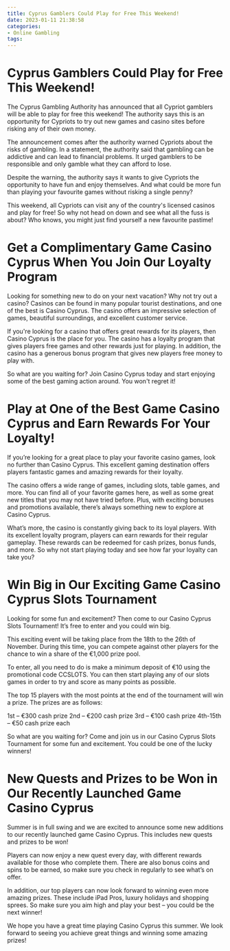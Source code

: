 ```yaml
---
title: Cyprus Gamblers Could Play for Free This Weekend!
date: 2023-01-11 21:38:58
categories:
- Online Gambling
tags:
---
```



#  Cyprus Gamblers Could Play for Free This Weekend!

The Cyprus Gambling Authority has announced that all Cypriot gamblers will be able to play for free this weekend! The authority says this is an opportunity for Cypriots to try out new games and casino sites before risking any of their own money.

The announcement comes after the authority warned Cypriots about the risks of gambling. In a statement, the authority said that gambling can be addictive and can lead to financial problems. It urged gamblers to be responsible and only gamble what they can afford to lose.

Despite the warning, the authority says it wants to give Cypriots the opportunity to have fun and enjoy themselves. And what could be more fun than playing your favourite games without risking a single penny?

This weekend, all Cypriots can visit any of the country's licensed casinos and play for free! So why not head on down and see what all the fuss is about? Who knows, you might just find yourself a new favourite pastime!

#  Get a Complimentary Game Casino Cyprus When You Join Our Loyalty Program

Looking for something new to do on your next vacation? Why not try out a casino? Casinos can be found in many popular tourist destinations, and one of the best is Casino Cyprus. The casino offers an impressive selection of games, beautiful surroundings, and excellent customer service.

If you're looking for a casino that offers great rewards for its players, then Casino Cyprus is the place for you. The casino has a loyalty program that gives players free games and other rewards just for playing. In addition, the casino has a generous bonus program that gives new players free money to play with.

So what are you waiting for? Join Casino Cyprus today and start enjoying some of the best gaming action around. You won't regret it!

#  Play at One of the Best Game Casino Cyprus and Earn Rewards For Your Loyalty!

If you’re looking for a great place to play your favorite casino games, look no further than Casino Cyprus. This excellent gaming destination offers players fantastic games and amazing rewards for their loyalty.

The casino offers a wide range of games, including slots, table games, and more. You can find all of your favorite games here, as well as some great new titles that you may not have tried before. Plus, with exciting bonuses and promotions available, there’s always something new to explore at Casino Cyprus.

What’s more, the casino is constantly giving back to its loyal players. With its excellent loyalty program, players can earn rewards for their regular gameplay. These rewards can be redeemed for cash prizes, bonus funds, and more. So why not start playing today and see how far your loyalty can take you?

#  Win Big in Our Exciting Game Casino Cyprus Slots Tournament 

Looking for some fun and excitement? Then come to our Casino Cyprus Slots Tournament! It’s free to enter and you could win big.

This exciting event will be taking place from the 18th to the 26th of November. During this time, you can compete against other players for the chance to win a share of the €1,000 prize pool.

To enter, all you need to do is make a minimum deposit of €10 using the promotional code CCSLOTS. You can then start playing any of our slots games in order to try and score as many points as possible.

The top 15 players with the most points at the end of the tournament will win a prize. The prizes are as follows:

1st – €300 cash prize
2nd – €200 cash prize
3rd – €100 cash prize
4th-15th – €50 cash prize each

So what are you waiting for? Come and join us in our Casino Cyprus Slots Tournament for some fun and excitement. You could be one of the lucky winners!

#  New Quests and Prizes to be Won in Our Recently Launched Game Casino Cyprus

Summer is in full swing and we are excited to announce some new additions to our recently launched game Casino Cyprus. This includes new quests and prizes to be won!

Players can now enjoy a new quest every day, with different rewards available for those who complete them. There are also bonus coins and spins to be earned, so make sure you check in regularly to see what’s on offer.

In addition, our top players can now look forward to winning even more amazing prizes. These include iPad Pros, luxury holidays and shopping sprees. So make sure you aim high and play your best – you could be the next winner!

We hope you have a great time playing Casino Cyprus this summer. We look forward to seeing you achieve great things and winning some amazing prizes!